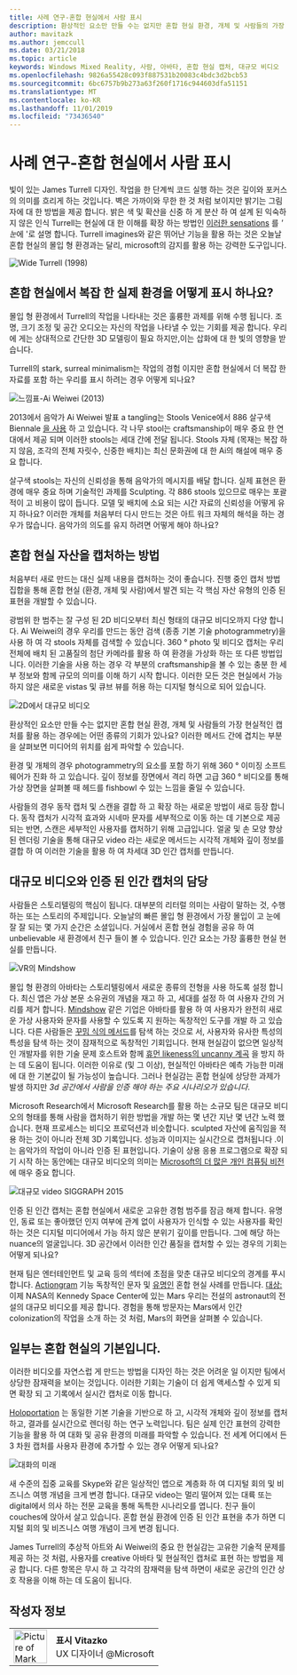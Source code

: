 ```yaml
---
title: 사례 연구-혼합 현실에서 사람 표시
description: 환상적인 요소만 만들 수는 없지만 혼합 현실 환경, 개체 및 사람들의 가장 현실적인 캡처를 활용 하는 경우에는 어떤 종류의 기회가 있나요?
author: mavitazk
ms.author: jemccull
ms.date: 03/21/2018
ms.topic: article
keywords: Windows Mixed Reality, 사람, 아바타, 혼합 현실 캡처, 대규모 비디오
ms.openlocfilehash: 9826a55428c093f887531b20083c4bdc3d2bcb53
ms.sourcegitcommit: 6bc6757b9b273a63f260f1716c944603dfa51151
ms.translationtype: MT
ms.contentlocale: ko-KR
ms.lasthandoff: 11/01/2019
ms.locfileid: "73436540"
---
```

# <a name="case-study---representing-humans-in-mixed-reality"></a>사례 연구-혼합 현실에서 사람 표시

빛이 있는 James Turrell 디자인. 작업을 한 단계씩 코드 실행 하는 것은 깊이와 포커스의 의미를 흐리게 하는 것입니다. 벽은 가까이와 무한 한 것 처럼 보이지만 밝기는 그림자에 대 한 방법을 제공 합니다. 밝은 색 및 확산을 신중 하 게 분산 하 여 설계 된 익숙하지 않은 인식 Turrell는 현실에 대 한 이해를 확장 하는 방법인 [이러한 sensations](https://www.sculpture.org/documents/scmag02/nov02/turrell/turrell.shtml) 를 *' 눈*에 '로 설명 합니다. Turrell imagines와 같은 뛰어난 기능을 활용 하는 것은 오늘날 혼합 현실의 몰입 형 환경과는 달리, microsoft의 감지를 활용 하는 강력한 도구입니다.

![Wide Turrell (1998)](images/wide-out-james-turrell.jpg)

## <a name="how-do-you-represent-complex-real-world-environments-in-mixed-reality"></a>혼합 현실에서 복잡 한 실제 환경을 어떻게 표시 하나요?

몰입 형 환경에서 Turrell의 작업을 나타내는 것은 훌륭한 과제를 위해 수행 됩니다. 조명, 크기 조정 및 공간 오디오는 자신의 작업을 나타낼 수 있는 기회를 제공 합니다. 우리에 게는 상대적으로 간단한 3D 모델링이 필요 하지만,이는 삽화에 대 한 빛의 영향을 받습니다.

Turrell의 stark, surreal minimalism는 작업의 경험 이지만 혼합 현실에서 더 복잡 한 자료를 포함 하는 우리를 표시 하려는 경우 어떻게 되나요?

![느낌표-Ai Weiwei (2013)](images/bang-ai-weiwie.jpg)

2013에서 음악가 Ai Weiwei 발표 a tangling는 Stools Venice에서 886 살구색 Biennale [을 사용](https://www.designboom.com/art/ai-weiwei-bang-installation-at-venice-art-biennale-2013/) 하 고 있습니다. 각 나무 stool는 craftsmanship이 매우 중요 한 연대에서 제공 되며 이러한 stools는 세대 간에 전달 됩니다. Stools 자체 (목재는 복잡 하지 않음, 조각의 전체 자릿수, 신중한 배치)는 최신 문화권에 대 한 Ai의 해설에 매우 중요 합니다.

살구색 stools는 자신의 신뢰성을 통해 음악가의 메시지를 배달 합니다. 실제 표현은 환경에 매우 중요 하며 기술적인 과제를 Sculpting. 각 886 stools 있으므로 매우는 포괄적이 고 비용이 많이 듭니다. 모델 및 배치에 소요 되는 시간 자료의 신뢰성을 어떻게 유지 하나요? 이러한 개체를 처음부터 다시 만드는 것은 아트 워크 자체의 해석을 하는 경우가 많습니다. 음악가의 의도를 유지 하려면 어떻게 해야 하나요?

## <a name="methods-of-capturing-mixed-reality-assets"></a>혼합 현실 자산을 캡처하는 방법

처음부터 새로 만드는 대신 실제 내용을 캡처하는 것이 좋습니다. 진행 중인 캡처 방법 집합을 통해 혼합 현실 (환경, 개체 및 사람)에서 발견 되는 각 핵심 자산 유형의 인증 된 표현을 개발할 수 있습니다.

광범위 한 범주는 잘 구성 된 2D 비디오부터 최신 형태의 대규모 비디오까지 다양 합니다. Ai Weiwei의 경우 우리를 만드는 동안 검색 (종종 기본 기술 photogrammetry)을 사용 하 여 각 stools 자체를 검색할 수 있습니다. 360 ° photo 및 비디오 캡처는 우리 전체에 배치 된 고품질의 첨단 카메라를 활용 하 여 환경을 가상화 하는 또 다른 방법입니다. 이러한 기술을 사용 하는 경우 각 부분의 craftsmanship을 볼 수 있는 충분 한 세부 정보와 함께 규모의 의미를 이해 하기 시작 합니다. 이러한 모든 것은 현실에서 가능 하지 않은 새로운 vistas 및 큐브 뷰를 허용 하는 디지털 형식으로 되어 있습니다.

![2D에서 대규모 비디오](images/2d-to-volumetric-video.png)

환상적인 요소만 만들 수는 없지만 혼합 현실 환경, 개체 및 사람들의 가장 현실적인 캡처를 활용 하는 경우에는 어떤 종류의 기회가 있나요? 이러한 메서드 간에 겹치는 부분을 살펴보면 미디어의 위치를 쉽게 파악할 수 있습니다.

환경 및 개체의 경우 photogrammetry의 요소를 포함 하기 위해 360 ° 이미징 소프트웨어가 진화 하 고 있습니다. 깊이 정보를 장면에서 격리 하면 고급 360 ° 비디오를 통해 가상 장면을 살펴볼 때 헤드를 fishbowl 수 있는 느낌을 줄일 수 있습니다.

사람들의 경우 동작 캡처 및 스캔을 결합 하 고 확장 하는 새로운 방법이 새로 등장 합니다. 동작 캡처가 시각적 효과와 시네마 문자를 세부적으로 이동 하는 데 기본으로 제공 되는 반면, 스캔은 세부적인 사용자를 캡처하기 위해 고급입니다. 얼굴 및 손 모양 향상 된 렌더링 기술을 통해 대규모 video 라는 새로운 메서드는 시각적 개체와 깊이 정보를 결합 하 여 이러한 기술을 활용 하 여 차세대 3D 인간 캡처를 만듭니다.

## <a name="volumetric-video-and-the-pursuit-of-authentic-human-capture"></a>대규모 비디오와 인증 된 인간 캡처의 담당

사람들은 스토리텔링의 핵심이 됩니다. 대부분의 리터럴 의미는 사람이 말하는 것, 수행 하는 또는 스토리의 주제입니다. 오늘날의 빠른 몰입 형 환경에서 가장 몰입이 고 눈에 잘 잘 되는 몇 가지 순간은 소셜입니다. 거실에서 혼합 현실 경험을 공유 하 여 unbelievable 새 환경에서 친구 들이 볼 수 있습니다. 인간 요소는 가장 훌륭한 현실 현실를 만듭니다.

![VR의 Mindshow](images/mindshow-in-vr-640px.jpg)

몰입 형 환경의 아바타는 스토리텔링에서 새로운 종류의 전형을 사용 하도록 설정 합니다. 최신 앱은 가상 본문 소유권의 개념을 재고 하 고, 세대를 설정 하 여 사용자 간의 거리를 제거 합니다. [Mindshow](https://mindshow.com/) 같은 기업은 아바타를 활용 하 여 사용자가 완전히 새로운 가상 사용자와 문자를 사용할 수 있도록 지 원하는 독창적인 도구를 개발 하 고 있습니다. 다른 사람들은 [꾸밈 식의 메서드](https://en.wikipedia.org/wiki/Uncanny_valley)를 탐색 하는 것으로 서, 사용자와 유사한 특성의 특성을 탐색 하는 것이 잠재적으로 독창적인 기회입니다. 현재 현실감이 없으면 일상적인 개발자를 위한 기술 문제 호스트와 함께 [휴먼 likeness의 uncanny 계곡](https://en.wikipedia.org/wiki/Uncanny_valley) 을 방지 하는 데 도움이 됩니다. 이러한 이유로 (및 그 이상), 현실적인 아바타은 예측 가능한 미래에 대 한 기본값이 될 가능성이 높습니다. 그러나 현실감는 혼합 현실에 상당한 과제가 발생 하지만 *3d 공간에서 사람을 인증 해야 하는 주요 시나리오가 있습니다*.

Microsoft Research에서 Microsoft Research를 활용 하는 소규모 팀은 대규모 비디오의 형태를 통해 사람을 캡처하기 위한 방법을 개발 하는 몇 년간 지난 몇 년간 노력 했습니다. 현재 프로세스는 비디오 프로덕션과 비슷합니다. sculpted 자산에 움직임을 적용 하는 것이 아니라 전체 3D 기록입니다. 성능과 이미지는 실시간으로 캡처됩니다 .이는 음악가의 작업이 아니라 인증 된 표현입니다. 기술이 상용 응용 프로그램으로 확장 되기 시작 하는 동안에는 대규모 비디오의 의미는 [Microsoft의 더 많은 개인 컴퓨팅 비전](https://www.youtube.com/watch?v=tcyj-_IEWt8)에 매우 중요 합니다.

![대규모 video SIGGRAPH 2015](images/volumetric-video-siggraph-2015.gif)

인증 된 인간 캡처는 혼합 현실에서 새로운 고유한 경험 범주를 잠금 해제 합니다. 유명인, 동료 또는 좋아했던 인지 여부에 관계 없이 사용자가 인식할 수 있는 사용자를 확인 하는 것은 디지털 미디어에서 가능 하지 않은 분위기 깊이를 만듭니다. 그에 해당 하는 nuance의 얼굴입니다. 3D 공간에서 이러한 인간 품질을 캡처할 수 있는 경우의 기회는 어떻게 되나요?

현재 팀은 엔터테인먼트 및 교육 등의 섹터에 초점을 맞춘 대규모 비디오의 경계를 푸시합니다. [Actiongram](https://www.microsoft.com/p/actiongram/9nblggh5ftmt) 기능 독창적인 문자 및 [유명인](https://www.youtube.com/watch?v=BwWueXlsOrA) 혼합 현실 사례를 만듭니다. [대상:](https://www.jpl.nasa.gov/news/news.php?feature=6220)이제 NASA의 Kennedy Space Center에 있는 Mars 우리는 전설의 astronaut의 전설의 대규모 비디오를 제공 합니다. 경험을 통해 방문자는 Mars에서 인간 colonization의 작업을 소개 하는 것 처럼, Mars의 화면을 살펴볼 수 있습니다.

## <a name="humans-are-fundamental-to-mixed-reality"></a>일부는 혼합 현실의 기본입니다.

이러한 비디오를 자연스럽 게 만드는 방법을 디자인 하는 것은 어려운 일 이지만 팀에서 상당한 잠재력을 보이는 것입니다. 이러한 기회는 기술이 더 쉽게 액세스할 수 있게 되 면 확장 되 고 기록에서 실시간 캡처로 이동 합니다.

[Holoportation](https://www.microsoft.com/research/project/holoportation-3/) 는 동일한 기본 기술을 기반으로 하 고, 시각적 개체와 깊이 정보를 캡처하고, 결과를 실시간으로 렌더링 하는 연구 노력입니다. 팀은 실제 인간 표현의 강력한 기능을 활용 하 여 대화 및 공유 환경의 미래를 파악할 수 있습니다. 전 세계 어디에서 든 3 차원 캡처를 사용자 환경에 추가할 수 있는 경우 어떻게 되나요?

![대화의 미래](images/girl-with-dress.jpg)

새 수준의 집중 교육를 Skype와 같은 일상적인 앱으로 계층화 하 여 디지털 회의 및 비즈니스 여행 개념을 크게 변경 합니다. 대규모 video는 멀리 떨어져 있는 대륙 또는 digital에서 의사 하는 전문 교육을 통해 독특한 시나리오를 엽니다. 친구 들이 couches에 앉아서 살고 있습니다. 혼합 현실 환경에 인증 된 인간 표현을 추가 하면 디지털 회의 및 비즈니스 여행 개념이 크게 변경 됩니다.

James Turrell의 추상적 아트와 Ai Weiwei의 중요 한 현실감는 고유한 기술적 문제를 제공 하는 것 처럼, 사용자를 creative 아바타 및 현실적인 캡처로 표현 하는 방법을 제공 합니다. 다른 항목은 무시 하 고 각각의 잠재력을 탐색 하면이 새로운 공간의 인간 상호 작용을 이해 하는 데 도움이 됩니다.

## <a name="about-the-author"></a>작성자 정보

<table style="border-collapse:collapse" padding-left="0px">
<tr>
<td style="border-style: none" width="60"><img alt="Picture of Mark Vitazko" width="60" height="60" src="images/mark-vitazko.jpg"></td>
<td style="border-style: none"><b>표시 Vitazko</b><br>UX 디자이너 @Microsoft</td>
</tr>
</table>
